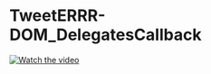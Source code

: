 ﻿# TweetERRR-DOM_DelegatesCallback
[![Watch the video](https://img.youtube.com/vi/SGBMKyrq2nI/maxresdefault.jpg)](https://www.youtube.com/watch?v=SGBMKyrq2nI)

